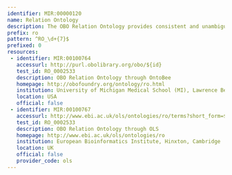 ```yaml
---
identifier: MIR:00000120
name: Relation Ontology
description: The OBO Relation Ontology provides consistent and unambiguous formal definitions of the relational expressions used in biomedical ontologies.
prefix: ro
pattern: ^RO_\d+{7}$
prefixed: 0
resources:
 - identifier: MIR:00100764
   accessurl: http://purl.obolibrary.org/obo/${id}
   test_id: RO_0002533
   description: OBO Relation Ontology through OntoBee
   homepage: http://obofoundry.org/ontology/ro.html
   institution: University of Michigan Medical School (MI), Lawrence Berkeley National Laboratory (CA) and Science Commons (MA)
   location: USA
   official: false
 - identifier: MIR:00100767
   accessurl: http://www.ebi.ac.uk/ols/ontologies/ro/terms?short_form=${id}
   test_id: RO_0002533
   description: OBO Relation Ontology through OLS
   homepage: http://www.ebi.ac.uk/ols/ontologies/ro
   institution: European Bioinformatics Institute, Hinxton, Cambridge
   location: UK
   official: false
   provider_code: ols
---
```

